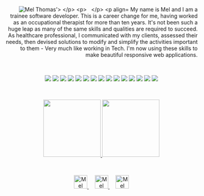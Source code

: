 <p align="right">
    <img src="https://user-images.githubusercontent.com/79028606/174578827-d31c187f-fef5-4741-875d-106cfa3f87dc.png" alt="Mel Thomas'>
</p>

&nbsp;
&nbsp;                                                                                                                         
                                                                                                                          

<p align="center">
My name is Mel and I am a trainee software developer. This is a career change for me, having worked as an occupational therapist for more than ten years. It's not been such a huge leap as many of the same skills and qualities are required to succeed. As healthcare professional, I communicated with my clients, assessed their needs, then devised solutions to modify and simplify the activities important to them - Very much like working in Tech. I'm now using these skills to make beautiful responsive web applications.
</p>

&nbsp;

<p align="center">
  <img src="https://img.shields.io/badge/-HTML5-333333?style=flat&logo=HTML5" >
  <img src="https://img.shields.io/badge/-CSS-333333?style=flat&logo=CSS3&logoColor=1572B6" >     
  <img src="https://img.shields.io/badge/-sass-333333?style=flat&logo=sass" >
  <img src="https://img.shields.io/badge/-JavaScript-333333?style=flat&logo=javascript" >
  <img src="https://img.shields.io/badge/-Bootstrap-333333?style=flat&logo=bootstrap&logoColor=563D7C" >
  <img src="https://img.shields.io/badge/-Node.js-333333?style=flat&logo=node.js" >
  <img src="https://img.shields.io/badge/-React-333333?style=flat&logo=react" >
  <img src="https://img.shields.io/badge/-Python-333333?style=flat&logo=python" >
  <img src="https://img.shields.io/badge/-Flask-333333?style=flat&logo=flask" >
  <img src="https://img.shields.io/badge/-MySQL-333333?style=flat&logo=mysql" >
  <img src="https://img.shields.io/badge/-Firebase-333333?style=flat&logo=firebase" >
  <img src="https://img.shields.io/badge/-Jest-333333?style=flat&logo=jest" >
  <img src="https://img.shields.io/badge/-Git-333333?style=flat&logo=git" >
  <img src="https://img.shields.io/badge/-GitHub-333333?style=flat&logo=github" >
  <img src="https://img.shields.io/badge/-Agile-333333?style=flat&logo=agile" >                                                                            
</p>
                                                                           
&nbsp;

<p align="center">
  <a href="https://github.com/meljaynethomas">
    <img height="150em" src="https://github-readme-stats.vercel.app/api?username=meljaynethomas&theme=tokyonight&show_icons=true" />
    <img height="150em" src="https://github-readme-stats.vercel.app/api/top-langs/?username=meljaynethomas&theme=tokyonight&layout=compact" />
  </a>
</p>

&nbsp;

<p align="center">
  <a href="https://www.linkedin.com/in/melthomas">
     <img src="https://www.vectorlogo.zone/logos/linkedin/linkedin-icon.svg" alt="Mel Thomas' Linkedin Profile" height="35" width="35">
  </a>
  &nbsp; &nbsp;
  <a href="mailto:meljaynethomas@gmail.com">
     <img src="https://www.vectorlogo.zone/logos/gmail/gmail-icon.svg" alt="Mel Thomas Email" height="35" width="35">
  </a>
  &nbsp; &nbsp;
  <a href="my url here">
    <img src="https://user-images.githubusercontent.com/79028606/174492753-42e4c015-ca84-4504-a7f4-401d95cdc885.png" alt="Mel Thomas Portfolio Website"         height="35" width="35">
  </a>
</p>
